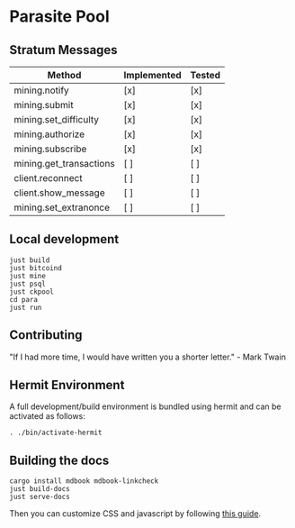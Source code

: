 # Parasite Pool

## Stratum Messages

|Method|Implemented|Tested|
|------|-----------|------|
|mining.notify|[x]|[x]|
|mining.submit|[x]|[x]|
|mining.set_difficulty|[x]|[x]|
|mining.authorize|[x]|[x]|
|mining.subscribe|[x]|[x]|
|mining.get_transactions|[ ]|[ ]|
|client.reconnect|[ ]|[ ]|
|client.show_message|[ ]|[ ]|
|mining.set_extranonce|[ ]|[ ]|


## Local development
```
just build
just bitcoind
just mine
just psql
just ckpool
cd para
just run
```

## Contributing

"If I had more time, I would have written you a shorter letter." - Mark Twain

## Hermit Environment

A full development/build environment is bundled using hermit and can be activated as follows:
```
. ./bin/activate-hermit
```


## Building the docs

```
cargo install mdbook mdbook-linkcheck
just build-docs
just serve-docs
```

Then you can customize CSS and javascript by following [this
guide](https://github.com/rust-lang/mdBook/tree/master/guide/src/format/theme).
